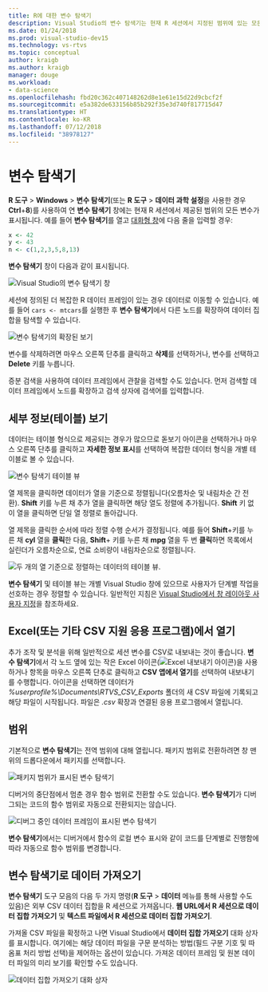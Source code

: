 ```yaml
---
title: R에 대한 변수 탐색기
description: Visual Studio의 변수 탐색기는 현재 R 세션에서 지정된 범위에 있는 모든 변수를 표시합니다.
ms.date: 01/24/2018
ms.prod: visual-studio-dev15
ms.technology: vs-rtvs
ms.topic: conceptual
author: kraigb
ms.author: kraigb
manager: douge
ms.workload:
- data-science
ms.openlocfilehash: fbd20c362c407148262d8e1e61e15d22d9cbcf2f
ms.sourcegitcommit: e5a382de633156b85b292f35e3d740f817715d47
ms.translationtype: HT
ms.contentlocale: ko-KR
ms.lasthandoff: 07/12/2018
ms.locfileid: "38978127"
---
```

# <a name="variable-explorer"></a>변수 탐색기

**R 도구** > **Windows** > **변수 탐색기**(또는 **R 도구** > **데이터 과학 설정**을 사용한 경우 **Ctrl**+**8**)를 사용하여 연 **변수 탐색기** 창에는 현재 R 세션에서 제공된 범위의 모든 변수가 표시됩니다. 예를 들어 **변수 탐색기**를 열고 [대화형 창](interactive-repl-for-r-in-visual-studio.md)에 다음 줄을 입력할 경우:

```R
x <- 42
y <- 43
n <- c(1,2,3,5,8,13)
```

**변수 탐색기** 창이 다음과 같이 표시됩니다.

![Visual Studio의 변수 탐색기 창](media/variable-explorer-window.png)

세션에 정의된 더 복잡한 R 데이터 프레임이 있는 경우 데이터로 이동할 수 있습니다. 예를 들어 `cars <- mtcars`를 실행한 후 **변수 탐색기**에서 다른 노드를 확장하여 데이터 집합을 탐색할 수 있습니다.

![변수 탐색기의 확장된 보기](media/variable-explorer-expanded-results.png)

변수를 삭제하려면 마우스 오른쪽 단추를 클릭하고 **삭제**를 선택하거나, 변수를 선택하고 **Delete** 키를 누릅니다.

증분 검색을 사용하여 데이터 프레임에서 관찰을 검색할 수도 있습니다. 먼저 검색할 데이터 프레임에서 노드를 확장하고 검색 상자에 검색어를 입력합니다.

## <a name="details-table-view"></a>세부 정보(테이블) 보기

데이터는 테이블 형식으로 제공되는 경우가 많으므로 돋보기 아이콘을 선택하거나 마우스 오른쪽 단추를 클릭하고 **자세한 정보 표시**를 선택하여 복잡한 데이터 형식을 개별 테이블로 볼 수 있습니다.

![변수 탐색기 테이블 뷰](media/variable-explorer-table-view.png)

열 제목을 클릭하면 데이터가 열을 기준으로 정렬됩니다(오름차순 및 내림차순 간 전환). **Shift** 키를 누른 채 추가 열을 클릭하면 해당 열도 정렬에 추가됩니다. **Shift** 키 없이 열을 클릭하면 단일 열 정렬로 돌아갑니다.

열 제목을 클릭한 순서에 따라 정렬 수행 순서가 결정됩니다. 예를 들어 **Shift**+키를 누른 채 **cyl** 열을 **클릭**한 다음, **Shift**+ 키를 누른 채 **mpg** 열을 두 번 **클릭**하면 목록에서 실린더가 오름차순으로, 연료 소비량이 내림차순으로 정렬됩니다.

![두 개의 열 기준으로 정렬하는 데이터의 테이블 뷰.](media/variable-explorer-table-view-sorting.png)

**변수 탐색기** 및 테이블 뷰는 개별 Visual Studio 창에 있으므로 사용자가 단계별 작업을 선호하는 경우 정렬할 수 있습니다. 일반적인 지침은 [Visual Studio에서 창 레이아웃 사용자 지정](../ide/customizing-window-layouts-in-visual-studio.md)을 참조하세요.

## <a name="open-in-excel-or-other-csv-capable-application"></a>Excel(또는 기타 CSV 지원 응용 프로그램)에서 열기

추가 조작 및 분석을 위해 일반적으로 세션 변수를 CSV로 내보내는 것이 좋습니다. **변수 탐색기**에서 각 노드 옆에 있는 작은 Excel 아이콘(![Excel 내보내기 아이콘](media/variable-explorer-excel-icon.png))을 사용하거나 항목을 마우스 오른쪽 단추로 클릭하고 **CSV 앱에서 열기**를 선택하여 내보내기를 수행합니다. 아이콘을 선택하면 데이터가 *%userprofile%\Documents\RTVS_CSV_Exports* 폴더의 새 CSV 파일에 기록되고 해당 파일이 시작됩니다. 파일은 *.csv* 확장과 연결된 응용 프로그램에서 열립니다.

## <a name="scopes"></a>범위

기본적으로 **변수 탐색기**는 전역 범위에 대해 열립니다. 패키지 범위로 전환하려면 창 맨 위의 드롭다운에서 패키지를 선택합니다.

![패키지 범위가 표시된 변수 탐색기](media/variable-explorer-package-scopes.png)

디버거의 중단점에서 멈춘 경우 함수 범위로 전환할 수도 있습니다. **변수 탐색기**가 디버그되는 코드의 함수 범위로 자동으로 전환되지는 않습니다.

![디버그 중인 데이터 프레임이 표시된 변수 탐색기](media/variable-explorer-as-locals-window.png)

**변수 탐색기**에서는 디버거에서 함수의 로컬 변수 표시와 같이 코드를 단계별로 진행함에 따라 자동으로 함수 범위를 변경합니다.

## <a name="import-data-into-variable-explorer"></a>변수 탐색기로 데이터 가져오기

**변수 탐색기** 도구 모음의 다음 두 가지 명령(**R 도구** > **데이터** 메뉴를 통해 사용할 수도 있음)은 외부 CSV 데이터 집합을 R 세션으로 가져옵니다. **웹 URL에서 R 세션으로 데이터 집합 가져오기** 및 **텍스트 파일에서 R 세션으로 데이터 집합 가져오기**.

가져올 CSV 파일을 확정하고 나면 Visual Studio에서 **데이터 집합 가져오기** 대화 상자를 표시합니다. 여기에는 해당 데이터 파일을 구문 분석하는 방법(필드 구분 기호 및 따옴표 처리 방법 선택)을 제어하는 옵션이 있습니다. 가져온 데이터 프레임 및 원본 데이터 파일의 미리 보기를 확인할 수도 있습니다.

![데이터 집합 가져오기 대화 상자](media/variable-explorer-import-dataset-dialog.png)
